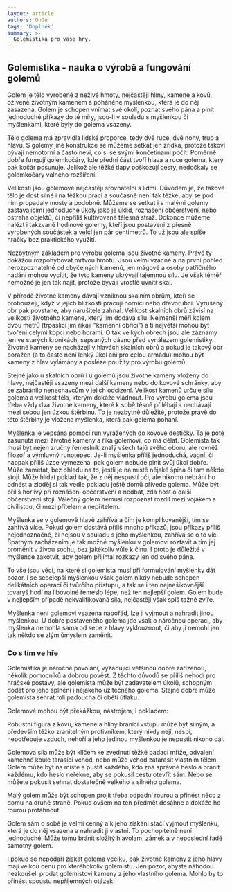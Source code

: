 ```yaml
---
layout: article
authors: OnGe
tags: 'Doplněk'
summary: >-
  Golemistika pro vaše hry.
---
```


## Golemistika - nauka o výrobě a fungování golemů 

Golem je tělo vyrobené z neživé hmoty, nejčastěji hlíny, kamene a kovů, oživené životným kamenem a poháněné myšlenkou, která je do něj zasazena. Golem je schopen vnímat své okolí, poznat svého pána a plnit jednoduché příkazy do té míry, jsou-li v souladu s myšlenkou či myšlenkami, které byly do golema vsazeny. 

Tělo golema má zpravidla lidské proporce, tedy dvě ruce, dvě nohy, trup a hlavu. S golemy jiné konstrukce se můžeme setkat jen zřídka, protože takoví bývají nemotorní a často neví, co si se svými končetinami počít. Poměrně dobře fungují golemkočáry, kde přední část tvoří hlava a ruce golema, který pak kočár posunuje. Jelikož ale těžké tlapy poškozují cesty, nedočkaly se golemkočáry valného rozšíření. 

Velikostí jsou golemové nejčastěji srovnatelní s lidmi. Důvodem je, že takové tělo je dost silné i na těžkou práci a současně není tak těžké, aby se pod ním propadaly mosty a podobně. Můžeme se setkat i s malými golemy zastávajícími jednoduché úkoly jako je úklid, roznášení občerstvení, nebo ostraha objektů, či nepříliš kultivovaná tělesná stráž. Dokonce můžeme nalézt i takzvané hodinové golemy, kteří jsou postaveni z přesně vyrobených součástek a velcí jen pár centimetrů. To už jsou ale spíše hračky bez praktického využití. 

Nezbytným základem pro výrobu golema jsou životné kameny. Právě ty dokážou rozpohybovat mrtvou hmotu. Jsou velmi vzácné a na první pohled nerozpoznatelné od obyčejných kamenů, jen mágové a osoby patřičného nadání mohou vycítit, že tyto kameny ukrývají tajemnou sílu. Je však téměř nemožné je jen tak najít, protože bývají vrostlé uvnitř skal. 

V přírodě životné kameny dávají vzniknou skalním obrům, kteří se probouzejí, když v jejich blízkosti pracují horníci nebo dřevorubci. Vyrušený obr pak povstane, aby narušitele zahnal. Velikost skalních obrů závisí na velikosti životného kamene, který jim dodává sílu. Nejmenší měří kolem dvou metrů (trpaslíci jim říkají "kamenní obříci") a ti největší mohou být tvořeni celými kopci nebo horami. O tak velkých obrech jsou ale záznamy jen ve starých kronikách, sepsaných dávno před vynálezem golemistiky. Životné kameny se nacházejí v hlavách skalních obrů a pokud je takový obr poražen (a to často není lehký úkol ani pro celou armádu) mohou být kameny z hlav vylámány a posléze použity pro výrobu golemů. 

Stejně jako u skalních obrů i u golemů jsou životné kameny vloženy do hlavy, nejčastěji vsazeny mezi další kameny nebo do kovové schránky, aby se zabránilo nenechavcům v jejich odcizení. Velikost kamenů určuje sílu golema a velikost těla, kterým dokáže vládnout. Pro výrobu golema jsou třeba vždy dva životné kameny, které k sobě těsně přiléhají a nechávají mezi sebou jen úzkou štěrbinu. To je nezbytně důležité, protože právě do této štěrbiny je vložena myšlenka, která pak golema pohání. 

Myšlenka je vepsána pomocí run vyražených do kovové destičky. Ta je poté zasunuta mezi životné kameny a říká golemovi, co má dělat. Golemista tak musí být nejen zručný řemeslník znalý všech tajů svého oboru, ale rovněž filozof a výmluvný runotepec. Je-li myšlenka příliš jednoduchá, vágní, či naopak příliš úzce vymezená, pak golem nebude plnit svůj úkol dobře. Může zametat, bez ohledu na to, jestli je na místě nějaké špína či tam někdo stojí. Může hlídat poklad tak, že z něj nespustí oči, ale nikomu nebrání ho odnést a zloděj si tak vedle pokladu ještě domů přivede golema. Může být příliš horlivý při roznášení občerstvení a nedbat, zda host o další občerstvení stojí. Válečný golem nemusí rozpoznat rozdíl mezi vojákem a civilistou, či mezi přítelem a nepřítelem. 

Myšlenka se v golemově hlavě zahřívá a čím je komplikovanější, tím se zahřívá více. Pokud golem dostává příliš mnoho příkazů, jsou příkazy příliš nejednoznačné, či nejsou v souladu s jeho myšlenkou, zahřívá se o to víc. Špatným zacházením je tak možné myšlenku v golemovi roztavit a tím jej proměnit v živou sochu, bez jakékoliv vůle k činu. I proto je důležité v myšlence zakotvit, aby golem přijímal rozkazy jen od svého pána. 

To vše jsou věci, na které si golemista musí při formulování myšlenky dát pozor. I se sebelepší myšlenkou však golem nikdy nebude schopen delikátních operací či tvůrčího přístupu, a tak se i ten nejnešikovnější tovaryš hodí na libovolné řemeslo lépe, než ten nejlepší golem. Golem bude v nejlepším případě nekvalifikovaná síla, nejčastěji však spíš tažné zvíře. 

Myšlenka není golemovi vsazena napořád, lze ji vyjmout a nahradit jinou myšlenkou. U dobře postaveného golema jde však o náročnou operaci, aby myšlenka nemohla sama od sebe z hlavy vyklouznout, či aby ji nemohl jen tak někdo se zlým úmyslem zaměnit. 

### Co s tím ve hře 

Golemistika je náročné povolání, vyžadující většinou dobře zařízenou, několik pomocníků a dobrou pověst. Z těchto důvodů se příliš nehodí pro hráčské postavy, ale golemista může být zadavatelem úkolů, schopným dodat pro jeho splnění i nějakého užitečného golema. Stejně dobře může golemista sehrát roli padoucha či oběti útlaku. 

Golemové mohou být překážkou, nástrojem, i pokladem: 

Robustní figura z kovu, kamene a hlíny bránící vstupu může být silným, a především těžko zranitelným protivníkem, který nikdy nejí, nespí, nepotřebuje vzduch, nehoří a jeho jedinou myšlenkou je nepustit nikoho dál. 

Golemova síla může být klíčem ke zvednutí těžké padací mříže, odvalení kamenné koule tarasící vchod, nebo může vchod zatarasit vlastním tělem. Golem může být na místě a pustit každého, kdo zná správné heslo a bránit každému, kdo heslo neřekne, aby se pokusil cestu otevřít sám. Nebo se můžete pokusit sehnat dostatečně velkého a silného golema. 

Malý golem může být schopen projít třeba odpadní rourou a přinést něco z domu na druhé straně. Pokud ovšem na ten předmět dosáhne a dokáže ho rourou protáhnout. 

Golem sám o sobě je velmi cenný a k jeho získání stačí vyjmout myšlenku, která je do něj vsazena a nahradit ji vlastní. To pochopitelně není jednoduché. Může tomu bránit složitý hlavolam, zámek a v neposlední řadě samotný golem. 

I pokud se nepodaří získat golema vcelku, pak životné kameny z jeho hlavy mají velkou cenu pro kteréhokoliv golemistu. Jen pozor, abyste náhodou nezkoušeli prodat golemistovi kameny z jeho vlastního golema. Mohlo by to přinést spoustu nepříjemných otázek.
